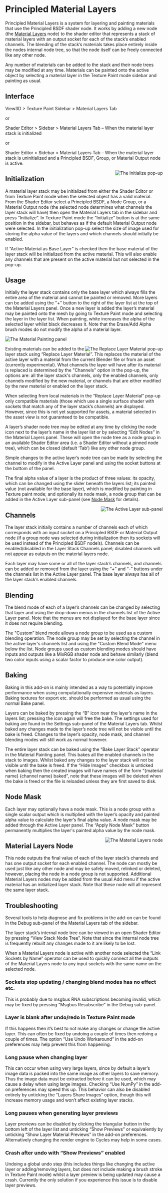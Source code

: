 # Principled Material Layers
Principled Material Layers is a system for layering and painting materials that
use the Principled BSDF shader node. It works by adding a new node (the
[Material Layers](#material-layers-node) node) to the shader editor that
represents a stack of material  layers with an output socket for each of the
stack’s enabled channels. The blending of the stack’s materials takes place
entirely inside the nodes internal node tree, so that the node itself can be 
freely connected like any other node.

Any number of materials can be added to the stack and their node trees may be
modified at any time. Materials can be painted onto the active object by
selecting a material layer in the Texture Paint mode sidebar and painting as
usual.

## Interface
View3D > Texture Paint Sidebar > Material Layers Tab

or

Shader Editor > Sidebar > Material Layers Tab – When the material layer stack
is initialized

or

Shader Editor > Sidebar > Material Layers Tab – When the material layer stack
is uninitialized and a Principled BSDF, Group, or Material Output node is
active.

<img align="right"
src="https://user-images.githubusercontent.com/111190478/184524509-c374c5bf-fdfb-4563-a47b-5445a43c64b6.jpg"
alt="The Initialize pop-up"
/>

## Initialization
A material layer stack may be initialized from either the Shader Editor or from
Texture Paint mode when the selected object has a valid material.
From the Shader Editor select a Principled BSDF, a Node Group, or a Material
Output node (the selected node determines what channels the layer stack will
have) then open the Material Layers tab in the sidebar and press “Initialize”.
In Texture Paint mode the “Initialize” button is at the same position in the
sidebar, but behaves as if the default Material Output node were selected.
In the initialization pop-up select the size of image used for storing the
alpha value of the layers and which channels should initially be enabled.

If “Active Material as Base Layer” is checked then the base material of the
layer stack will be initialized from the active material. This will also enable
any channels that are present on the active material but not selected in the
pop-up.

## Usage
Initially the layer stack contains only the base layer which always fills the
entire area of the material and cannot be painted or removed. More layers can
be added using the "+" button to the right of the layer list at the top of the
Material Layers panel. Once a new layer is added the layer’s material may be
painted onto the mesh by going to Texture Paint mode and selecting the layer
in the layer list. When painting, white increases the alpha of the selected
layer whilst black decreases it. Note that the Erase/Add Alpha brush modes do
not modify the alpha of a material layer.

![The Material Painting panel](
https://user-images.githubusercontent.com/111190478/184524886-59b3ffa0-0812-4218-8e20-3596a90a5ef3.jpg)

<img align="right"
src="https://user-images.githubusercontent.com/111190478/184552314-adff8237-d101-4498-addb-b5312107e353.jpg"
alt="The Replace Layer Material pop-up"
/>

Existing materials can be added to the layer stack using “Replace Layer
Material”. This replaces the material of the active layer with a material from
the current Blender file or from an asset (currently experimental). What 
channels the layer will have after its material is replaced is determined by 
the "Channels" option in the pop-up, the options are: all the layer 
stack's channels, only the enabled channels, only channels modified by the new
material, or channels that are either modified by the new material or enabled
on the layer stack.

When selecting from local materials in the “Replace Layer Material” pop-up only
compatible materials (those which use a single surface shader with sockets that
match any of the layer stack’s channels) are displayed. However, since this is
not yet supported for assets, a material selected in the asset view is not
guaranteed to be compatible.

A layer’s shader node tree may be edited at any time by clicking the node icon
next to the layer’s name in the layer list or by selecting “Edit Nodes” in the
Material Layers panel. These will open the node tree as a node group in an
available Shader Editor area (i.e. a Shader Editor without a pinned node tree),
which can be closed (default ‘Tab’) like any other node group.

Simple changes to the active layer’s node tree can be made by selecting the
channel to modify in the Active Layer panel and using the socket buttons at the
bottom of the panel.

The final alpha value of a layer is the product of three values: its opacity,
which can be changed using the slider beneath the layers list; its painted
value (not available for the base layer), which is modified by painting in
Texture paint mode; and optionally its node mask, a node group that can be
added in the Active Layer sub-panel (see [Node Mask](#node-mask) for details).

<img align="right"
src="https://user-images.githubusercontent.com/111190478/184525000-008b9a12-8be6-4d5b-b868-e9dd942e0a30.jpg"
alt="The Active Layer sub-panel"
/>

## Channels
The layer stack initially contains a number of channels each of which
corresponds with an input socket on a Principled BSDF or Material Output node
(if a group node was selected during initialization then its sockets will be
used instead of the Principled BSDF node’s). Channels can be enabled/disabled
in the Layer Stack Channels panel; disabled channels will not appear as outputs
on the material layers node.

Each layer may have some or all of the layer stack’s channels, and channels can
be added or removed from the layer using the “+” and “-” buttons under the
channels list in the Active Layer panel. The base layer always has all of the
layer stack’s enabled channels.

## Blending
The blend mode of each of a layer’s channels can be changed by selecting that
layer and using the drop-down menus in the channels list of the Active Layer
panel. Note that the menus are not displayed for the base layer since it does
not require blending.

The "Custom” blend mode allows a node group to be used as a custom blending
operation. The node group may be set by selecting the channel in the active
layer's channels list and using the "Custom Blend Mode" menu below the list.
Node groups used as custom blending modes should have inputs and outputs like a
MixRGB shader node and behave similarly (blend two color inputs using a scalar
factor to produce one color output).

## Baking
Baking in this add-on is mainly intended as a way to potentially improve
performance when using computationally expensive materials as layers.
Baking textures for export etc. should be performed as usual using the normal
Bake panel.

Layers can be baked by pressing the “B” icon near the layer’s name in the
layers list; pressing the icon again will free the bake. The settings used for
baking are found in the Settings sub-panel of the Material Layers tab. Whilst
baked any changes made to the layer’s node tree will not be visible until the
bake is freed. Changes to the layer’s opacity, node mask, and channel blending
modes will still work as normal however.

The entire layer stack can be baked using the “Bake Layer Stack” operator in
the Material Painting panel. This bakes all the enabled channels in the stack
to images. Whilst baked any changes to the layer stack will not be visible
until the bake is freed. If the “Hide Images” checkbox is unticked when baking
then the created images will have names of the form “{material name}
{channel name} baked”, note that these images will be deleted when the bake is
freed or the file is reloaded unless they are first saved to disk.

## Node Mask
Each layer may optionally have a node mask. This is a node group with a single
scalar output which is multiplied with the layer’s opacity and painted alpha
value to calculate the layer’s final alpha value. A node mask may be added
through the Active Layer panel. The “Apply Node Mask” button permanently
multiplies the layer's painted alpha value by the node mask.


<img align="right"
src="https://user-images.githubusercontent.com/111190478/184549707-2ba1401c-64a5-4df0-bf63-39c3922e54da.jpg"
alt="The Material Layers node"
/>


## Material Layers Node
This node outputs the final value of each of the layer stack’s channels and has
one output socket for each enabled channel. The node can mostly be used just
like any other node and may be safely moved, relinked or deleted, however,
placing the node in a node group is not supported. Additional Material Layers
nodes may be added from the usual Add menu if the active material has an
initialized layer stack. Note that these node will all represent the same
layer stack.


## Troubleshooting
Several tools to help diagnose and fix problems in the add-on can be found in
the Debug sub-panel of the Material Layers tab of the sidebar.

The layer stack’s internal node tree can be viewed in an open Shader Editor by
pressing “View Stack Node Tree”. Note that since the internal node tree is
frequently rebuilt any changes made to it are likely to be lost.

When a Material Layers node is active with another node selected the
“Link Sockets by Name” operator can be used to quickly connect all the outputs
of the Material Layers node to any input sockets with the same name on the
selected node.


### Sockets stop updating / changing blend modes has no effect etc.
This is probably due to msgbus RNA subscriptions becoming invalid, which may
be fixed by pressing “Msgbus Resubscribe” in the Debug sub-panel.

### Layer is blank after undo/redo in Texture Paint mode
If this happens then it’s best to not make any changes or change the active
layer. This can often be fixed by undoing a couple of times then redoing a
couple of times. The option “Use Undo Workaround” in the add-on preferences may
help prevent this from happening.

### Long pause when changing layer
This can occur when using very large layers, since by default a layer’s image
data is packed into the same image as other layers to save memory. Thus the
image data must be extracted before it can be used, which may cause a delay
when using large images. Checking “Use NumPy” in the add-on preferences may
speed this up. This behavior can also be disabled entirely by unticking the
“Layers Share Images” option, though this will increase memory usage and won’t
affect existing layer stacks.

### Long pauses when generating layer previews
Layer previews can be disabled by clicking the triangular button in the bottom
left of the layer list and unticking “Show Previews” or equivalently by
unticking “Show Layer Material Previews” in the add-on preferences.
Alternatively changing the render engine to Cycles may help in some cases.

### Crash after undo with “Show Previews” enabled
Undoing a global undo step (this includes things like changing the active layer
or adding/removing layers, but does not include making a brush stroke in Texture
Paint mode) whilst a layer preview is being updated may cause a crash.
Currently the only solution if you experience this issue is to disable layer
previews.
